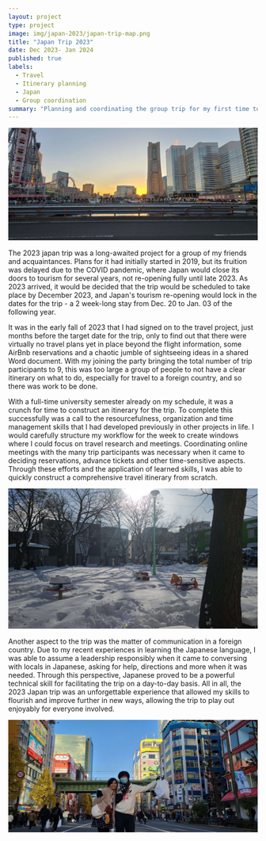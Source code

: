 ```yaml
---
layout: project
type: project
image: img/japan-2023/japan-trip-map.png
title: "Japan Trip 2023"
date: Dec 2023- Jan 2024
published: true
labels:
  - Travel
  - Itinerary planning
  - Japan
  - Group coordination
summary: "Planning and coordinating the group trip for my first time to Japan."
---
```


<img class="img-fluid" src="../img/japan-2023/japan-trip-1.jpg">

The 2023 japan trip was a long-awaited project for a group of my friends and acquaintances. Plans for it had initially started in 2019, but its fruition was delayed due to the COVID pandemic, where Japan would close its doors to tourism for several years, not re-opening fully until late 2023. As 2023 arrived, it would be decided that the trip would be scheduled to take place by December 2023, and Japan's tourism re-opening would lock in the dates for the trip - a 2 week-long stay from Dec. 20 to Jan. 03 of the following year.

It was in the early fall of 2023 that I had signed on to the travel project, just months before the target date for the trip, only to find out that there were virtually no travel plans yet in place beyond the flight information, some AirBnb reservations and a chaotic jumble of sightseeing ideas in a shared Word document. With my joining the party bringing the total number of trip participants to 9, this was too large a group of people to not have a clear itinerary on what to do, especially for travel to a foreign country, and so there was work to be done.

With a full-time university semester already on my schedule, it was a crunch for time to construct an itinerary for the trip. To complete this successfully was a call to the resourcefulness, organization and time management skills that I had developed previously in other projects in life. I would carefully structure my workflow for the week to create windows where I could focus on travel research and meetings. Coordinating online meetings with the many trip participants was necessary when it came to deciding reservations, advance tickets and other time-sensitive aspects. Through these efforts and the application of learned skills, I was able to quickly construct a comprehensive travel itinerary from scratch.

<img class="img-fluid" src="../img/japan-2023/japan-trip-3.jpg">

Another aspect to the trip was the matter of communication in a foreign country. Due to my recent experiences in learning the Japanese language, I was able to assume a leadership responsibly when it came to conversing with locals in Japanese, asking for help, directions and more when it was needed. Through this perspective, Japanese proved to be a powerful technical skill for facilitating the trip on a day-to-day basis. All in all, the 2023 Japan trip was an unforgettable experience that allowed my skills to flourish and improve further in new ways, allowing the trip to play out enjoyably for everyone involved.

<img class="img-fluid" src="../img/japan-2023/japan-trip-2.jpg">


